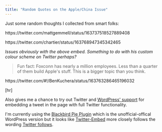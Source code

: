 ```yaml
---
title: "Random Quotes on the Apple/China Issue"
---
```

<p>Just some random thoughts I collected from smart folks:</p>
<p>https://twitter.com/mattgemmell/status/163737518527889408</p>
<p>https://twitter.com/chartier/status/163768947345342465</p>
<p><em>Issues obviously with the above embed. Something to do with his custom colour scheme on Twitter perhaps?</em></p>
<blockquote><p>
  Fun fact: Foxconn has nearly a million employees. Less than a quarter of them build Apple's stuff. This is a bigger topic than you think.
</p></blockquote>
<p>https://twitter.com/#!/BenKuchera/status/163763286465196032</p>
<p>[hr]</p>
<p>Also gives me a chance to try out Twitter and <a href="http://en.support.wordpress.com/twitter-embeds/">WordPress' support</a> for embedding a tweet in the page with full Twitter functionality.</p>
<p>I'm currently using the <a href="http://wordpress.org/extend/plugins/twitter-blackbird-pie/">Blackbird Pie Plugin</a> which is the unofficial-offical WordPress version but it looks like <a href="http://wordpress.org/extend/plugins/twitter-embed/">Twitter-Embed</a> more closely follows the wording <a href="https://dev.twitter.com/docs/embedded-tweets">Twitter follows</a>.</p>
